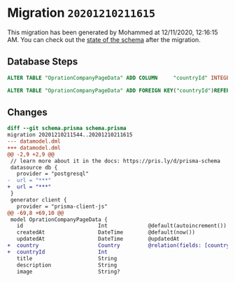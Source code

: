 # Migration `20201210211615`

This migration has been generated by Mohammed at 12/11/2020, 12:16:15 AM.
You can check out the [state of the schema](./schema.prisma) after the migration.

## Database Steps

```sql
ALTER TABLE "OprationCompanyPageData" ADD COLUMN     "countryId" INTEGER NOT NULL

ALTER TABLE "OprationCompanyPageData" ADD FOREIGN KEY("countryId")REFERENCES "Country"("id") ON DELETE CASCADE ON UPDATE CASCADE
```

## Changes

```diff
diff --git schema.prisma schema.prisma
migration 20201210211544..20201210211615
--- datamodel.dml
+++ datamodel.dml
@@ -2,9 +2,9 @@
 // learn more about it in the docs: https://pris.ly/d/prisma-schema
 datasource db {
   provider = "postgresql"
-  url = "***"
+  url = "***"
 }
 generator client {
   provider = "prisma-client-js"
@@ -69,8 +69,10 @@
 model OprationCompanyPageData {
   id                        Int             @default(autoincrement()) @id
   createdAt                 DateTime        @default(now())
   updatedAt                 DateTime        @updatedAt
+  country                   Country         @relation(fields: [countryId], references: [id])
+  countryId                 Int
   title                     String
   description               String
   image                     String?
```


